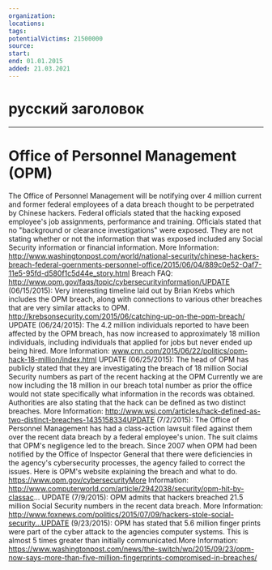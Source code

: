 ```yaml
---
organization: 
locations: 
tags: 
potentialVictims: 21500000
source: 
start: 
end: 01.01.2015
added: 21.03.2021
---
```


# русский заголовок

---

# Office of Personnel Management (OPM)

The Office of Personnel Management will be notifying over 4 million current and former federal employees of a data breach thought to be perpetrated by Chinese hackers. Federal officials stated that the hacking exposed employee's job assignments, performance and training. Officials stated that no "background or clearance investigations" were exposed. They are not stating whether or not the information that was exposed included any Social Security information or financial information. More Information: http://www.washingtonpost.com/world/national-security/chinese-hackers-breach-federal-goernments-personnel-office/2015/06/04/889c0e52-Oaf7-11e5-95fd-d580f1c5d44e_story.html Breach FAQ: http://www.opm.gov/faqs/topic/cybersecurityinformation/UPDATE (06/15/2015): Very interesting timeline laid out by Brian Krebs which includes the OPM breach, along with connections to various other breaches that are very similar attacks to OPM. http://krebsonsecurity.com/2015/06/catching-up-on-the-opm-breach/ UPDATE (06/24/2015): The 4.2 million individuals reported to have been affected by the OPM breach, has now increased to approximately 18 million individuals, including individuals that applied for jobs but never ended up being hired. More Information: www.cnn.com/2015/06/22/politics/opm-hack-18-million/index.html UPDATE (06/25/2015): The head of OPM has publicly stated that they are investigating the breach of 18 million Social Security numbers as part of the recent hacking at the OPM Currently we are now including the 18 million in our breach total number as prior the office would not state specifically what information in the records was obtained. Authorities are also stating that the hack can be defined as two distinct breaches. More Information: http://www.wsj.com/articles/hack-defined-as-two-distinct-breaches-1435158334UPDATE (7/2/2015): The Office of Personnel Management has had a class-action lawsuit filed against them over the recent data breach by a federal employee's union. The suit claims that OPM's negligence led to the breach. Since 2007 when OPM had been notified by the Office of Inspector General that there were deficiencies in the agency's cybersecurity processes, the agency failed to correct the issues. Here is OPM's website explaining the breach and what to do. https://www.opm.gov/cybersecurityMore Information: http://www.computerworld.com/article/2942038/security/opm-hit-by-classac... UPDATE (7/9/2015): OPM admits that hackers breached 21.5 million Social Security numbers in the recent data breach. More Information: http://www.foxnews.com/politics/2015/07/09/hackers-stole-social-security...UPDATE (9/23/2015): OPM has stated that 5.6 million finger prints were part of the cyber attack to the agencies computer systems. This is almost 5 times greater than initially communicated.More Information: https://www.washingtonpost.com/news/the-switch/wp/2015/09/23/opm-now-says-more-than-five-million-fingerprints-compromised-in-breaches/
